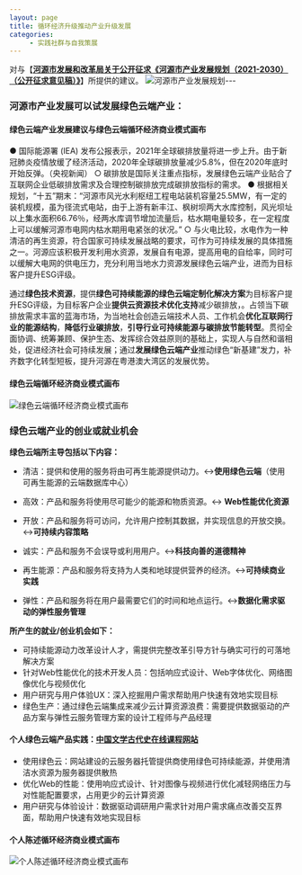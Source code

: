 ```yaml
---
layout: page
title: 循环经济升级推动产业升级发展
categories:
     - 实践社群与自我策展
---
```


对与【**[河源市发展和改革局关于公开征求《河源市产业发展规划（2021-2030）（公开征求意见稿）》](http://www.heyuan.gov.cn/hdjlpt/yjzj/answer/11780)**】所提供的建议。
![河源市产业发展规划](https://img-blog.csdnimg.cn/img_convert/76db79991007b56727c0b042788234f3.png#pic_center)---

### 河源市产业发展可以试发展绿色云端产业：
 #### 绿色云端产业发展建议与绿色云端循环经济商业模式画布
● 国际能源署 (IEA) 发布公报表示，2021年全球碳排放量将进一步上升。由于新冠肺炎疫情放缓了经济活动，2020年全球碳排放量减少5.8%，但在2020年底时开始反弹。（央视新闻）
	○  碳排放是国际关注重点指标，发展绿色云端产业贴合了互联网企业低碳排放需求及合理控制碳排放完成碳排放指标的需求。
● 根据相关规划，“十五”期末：“河源市风光水利枢纽工程电站装机容量25.5MW，有一定的装机规模，虽为径流式电站，由于上游有新丰江、枫树坝两大水库控制，风光坝址以上集水面积66.76％，经两水库调节增加流量后，枯水期电量较多，在一定程度上可以缓解河源市电网内枯水期用电紧张的状况。”
	○ 与火电比较，水电作为一种清洁的再生资源，符合国家可持续发展战略的要求，可作为可持续发展的具体措施之一。河源应该积极开发利用水资源，发展自有电源，提高用电的自给率，同时可以缓解大电网的供电压力，充分利用当地水力资源发展绿色云端产业，进而为目标客户提升ESG评级。
	 
 通过**绿色技术资源**，提供**绿色可持续能源的绿色云端定制化解决方案**为目标客户提升ESG评级，为目标客户企业**提供云资源技术优化支持**减少碳排放，。占领当下碳排放需求丰富的蓝海市场，为当地社会创造云端技术人员、工作机会**优化互联网行业的能源结构**，**降低行业碳排放**，**引导行业可持续能源与碳排放节能转型**。贯彻全面协调、统筹兼顾、保护生态、发挥综合效益原则的基础上，实现人与自然和谐相处，促进经济社会可持续发展；通过**发展绿色云端产业**推动绿色“新基建”发力，补齐数字化转型短板，提升河源在粤港澳大湾区的发展优势。

#### 绿色云端循环经济商业模式画布
![绿色云端循环经济商业模式画布](https://img-blog.csdnimg.cn/20210520235351221.png?x-oss-process=image/watermark,type_ZmFuZ3poZW5naGVpdGk,shadow_10,text_aHR0cHM6Ly9ibG9nLmNzZG4ubmV0L0RvamltYV9IZWltbw==,size_16,color_FFFFFF,t_70#pic_center)
### 绿色云端产业的创业或就业机会
**绿色云端所主导包括以下内容：**
* 清洁：提供和使用的服务将由可再生能源提供动力。↔**使用绿色云端**（使用可再生能源的云端数据库中心）

* 高效：产品和服务将使用尽可能少的能源和物质资源。↔ **Web性能优化资源**
* 开放：产品和服务将可访问，允许用户控制其数据，并实现信息的开放交换。↔**可持续内容策略**
* 诚实：产品和服务不会误导或利用用户。↔**科技向善的道德精神**
* 再生能源：产品和服务将支持为人类和地球提供营养的经济。↔**可持续商业实践**
* 弹性：产品和服务将在用户最需要它们的时间和地点运行。↔**数据化需求驱动的弹性服务管理**

**所产生的就业/创业机会如下：**

* 可持续能源动力改革设计人才，需提供完整改革引导方针与确实可行的可落地解决方案
* 针对Web性能优化的技术开发人员：包括响应式设计、Web字体优化、网络图像优化与视频优化
* 用户研究与用户体验UX：深入挖掘用户需求帮助用户快速有效地实现目标
* 绿色生产：通过绿色云端集成来减少云计算资源浪费：需要提供数据驱动的产品方案与弹性云服务管理方案的设计工程师与产品经理

#### 个人绿色云端产品实践：[中国文学古代史在线课程网站](http://120.25.248.139/)
* 使用绿色云：网站建设的云服务器托管提供商使用绿色可持续能源，并使用清洁水资源为服务器提供散热
* 优化Web的性能：使用响应式设计、针对图像与视频进行优化减轻网络压力与对性能配置要求，占用更少的云计算资源
* 用户研究与体验设计：数据驱动调研用户需求针对用户需求痛点改善交互界面，帮助用户快速有效地实现目标

#### 个人陈述循环经济商业模式画布
![个人陈述循环经济商业模式画布](https://img-blog.csdnimg.cn/2021052100072036.png?x-oss-process=image/watermark,type_ZmFuZ3poZW5naGVpdGk,shadow_10,text_aHR0cHM6Ly9ibG9nLmNzZG4ubmV0L0RvamltYV9IZWltbw==,size_16,color_FFFFFF,t_70#pic_center)
